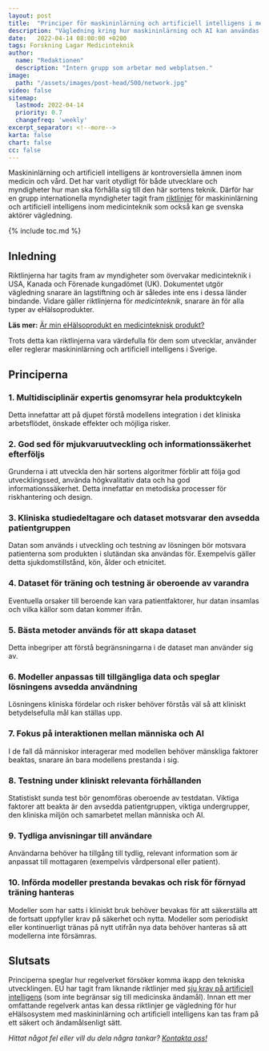 ```yaml
---
layout: post
title:  "Principer för maskininlärning och artificiell intelligens i medicinteknik"
description: "Vägledning kring hur maskininlärning och AI kan användas för medicinteknik, inklusive eHälsa"
date:   2022-04-14 08:00:00 +0200
tags: Forskning Lagar Medicinteknik
author:
  name: "Redaktionen"
  description: "Intern grupp som arbetar med webplatsen."
image:
  path: "/assets/images/post-head/500/network.jpg"
video: false
sitemap:
  lastmod: 2022-04-14
  priority: 0.7
  changefreq: 'weekly'
excerpt_separator: <!--more-->
karta: false
chart: false
cc: false
---
```


Maskininlärning och artificiell intelligens är kontroversiella ämnen inom medicin och vård. Det har varit otydligt för både utvecklare och myndigheter hur man ska förhålla sig till den här sortens teknik. Därför har en grupp internationella myndigheter tagit fram [riktlinjer](https://www.fda.gov/media/153486/download) för maskininlärning och artificiell intelligens inom medicinteknik som också kan ge svenska aktörer vägledning.

<!--more-->

{% include toc.md %}

## Inledning
Riktlinjerna har tagits fram av myndigheter som övervakar medicinteknik i USA, Kanada och Förenade kungadömet (UK). Dokumentet utgör vägledning snarare än lagstiftning och är således inte ens i dessa länder bindande. Vidare gäller riktlinjerna för _medicinteknik_, snarare än för alla typer av eHälsoprodukter.

**Läs mer:** [Är min eHälsoprodukt en medicinteknisk produkt?](/2021/08/20/medicinteknik.html)

Trots detta kan riktlinjerna vara värdefulla för dem som utvecklar, använder eller reglerar maskininlärning och artificiell intelligens i Sverige.

## Principerna

### 1. Multidisciplinär expertis genomsyrar hela produktcykeln
Detta innefattar att på djupet förstå modellens integration i det kliniska arbetsflödet, önskade effekter och möjliga risker.

### 2. God sed för mjukvaruutveckling och informationssäkerhet efterföljs
Grunderna i att utveckla den här sortens algoritmer förblir att följa god utvecklingssed, använda högkvalitativ data och ha god informationssäkerhet. Detta innefattar en metodiska processer för riskhantering och design.

### 3. Kliniska studiedeltagare och dataset motsvarar den avsedda patientgruppen
Datan som används i utveckling och testning av lösningen bör motsvara patienterna som produkten i slutändan ska användas för. Exempelvis gäller detta sjukdomstillstånd, kön, ålder och etnicitet. 

### 4. Dataset för träning och testning är oberoende av varandra
Eventuella orsaker till beroende kan vara patientfaktorer, hur datan insamlas och vilka källor som datan kommer ifrån.

### 5. Bästa metoder används för att skapa dataset
Detta inbegriper att förstå begränsningarna i de dataset man använder sig av.

### 6. Modeller anpassas till tillgängliga data och speglar lösningens avsedda användning
Lösningens kliniska fördelar och risker behöver förstås väl så att kliniskt betydelsefulla mål kan ställas upp.

### 7. Fokus på interaktionen mellan människa och AI
I de fall då människor interagerar med modellen behöver mänskliga faktorer beaktas, snarare än bara modellens prestanda i sig.

### 8. Testning under kliniskt relevanta förhållanden
Statistiskt sunda test bör genomföras oberoende av testdatan. Viktiga faktorer att beakta är den avsedda patientgruppen, viktiga undergrupper, den kliniska miljön och samarbetet mellan människa och AI.

### 9. Tydliga anvisningar till användare
Användarna behöver ha tillgång till tydlig, relevant information som är anpassat till mottagaren (exempelvis vårdpersonal eller patient).

### 10. Införda modeller prestanda bevakas och risk för förnyad träning hanteras
Modeller som har satts i kliniskt bruk behöver bevakas för att säkerställa att de fortsatt uppfyller krav på säkerhet och nytta. Modeller som periodiskt eller kontinuerligt tränas på nytt utifrån nya data behöver hanteras så att modellerna inte försämras.

## Slutsats
Principerna speglar hur regelverket försöker komma ikapp den tekniska utvecklingen. EU har tagit fram liknande riktlinjer med [sju krav på artificiell intelligens](https://digital-strategy.ec.europa.eu/en/library/ethics-guidelines-trustworthy-ai) (som inte begränsar sig till medicinska ändamål). Innan ett mer omfattande regelverk antas kan dessa riktlinjer ge vägledning för hur eHälsosystem med maskininlärning och artificiell intelligens kan tas fram på ett säkert och ändamålsenligt sätt.

_Hittat något fel eller vill du dela några tankar? [Kontakta oss!](/index.html#form-message)_